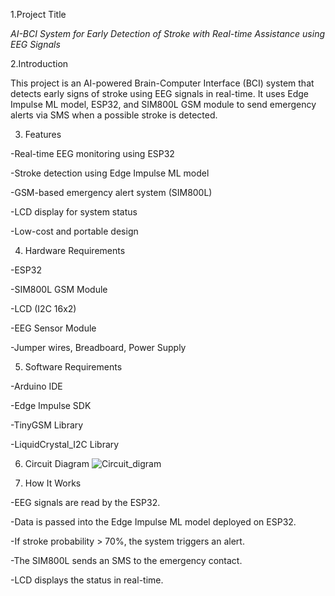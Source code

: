 1.Project Title

*AI-BCI System for Early Detection of Stroke with Real-time Assistance using EEG Signals*

2.Introduction

This project is an AI-powered Brain-Computer Interface (BCI) system that detects early signs of stroke using EEG signals in real-time. It uses Edge Impulse ML model, ESP32, and SIM800L GSM module to send emergency alerts via SMS when a possible stroke is detected.

3. Features

-Real-time EEG monitoring using ESP32

-Stroke detection using Edge Impulse ML model

-GSM-based emergency alert system (SIM800L)

-LCD display for system status

-Low-cost and portable design

4. Hardware Requirements

-ESP32

-SIM800L GSM Module

-LCD (I2C 16x2)

-EEG Sensor Module

-Jumper wires, Breadboard, Power Supply

5. Software Requirements

-Arduino IDE

-Edge Impulse SDK

-TinyGSM Library

-LiquidCrystal_I2C Library

6. Circuit Diagram
![Circuit_digram](https://github.com/user-attachments/assets/0fbfbf7c-8c11-4f25-9847-34d88b10da43)

7. How It Works

-EEG signals are read by the ESP32.

-Data is passed into the Edge Impulse ML model deployed on ESP32.

-If stroke probability > 70%, the system triggers an alert.

-The SIM800L sends an SMS to the emergency contact.

-LCD displays the status in real-time.



